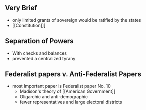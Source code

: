## Very Brief
- only limited grants of sovereign would be ratified by the states
- [[Constitution]]]

## Separation of Powers
- With checks and balances
- prevented a centralized tyrany

## Federalist papers v. Anti-Federalist Papers 
- most Important paper is Federalist paper No. 10
	- Madison's theory of [[American Government]] 
	- Oligarchic and anti-demographic
	- fewer representatives and large electoral districts